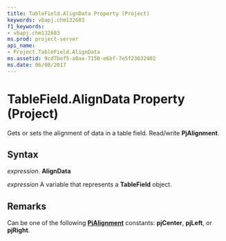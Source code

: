 ```yaml
---
title: TableField.AlignData Property (Project)
keywords: vbapj.chm132683
f1_keywords:
- vbapj.chm132683
ms.prod: project-server
api_name:
- Project.TableField.AlignData
ms.assetid: 9cd7bef5-a0aa-7150-e6bf-7e5f23632402
ms.date: 06/08/2017
---
```



# TableField.AlignData Property (Project)

Gets or sets the alignment of data in a table field. Read/write **PjAlignment**.


## Syntax

 _expression_. **AlignData**

 _expression_ A variable that represents a **TableField** object.


## Remarks

Can be one of the following **[PjAlignment](pjalignment-enumeration-project.md)** constants: **pjCenter**, **pjLeft**, or **pjRight**.


